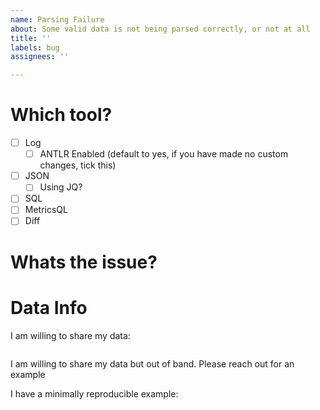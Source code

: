 ```yaml
---
name: Parsing Failure
about: Some valid data is not being parsed correctly, or not at all
title: ''
labels: bug
assignees: ''

---
```


# Which tool?

- [ ] Log
    - [ ] ANTLR Enabled (default to yes, if you have made no custom changes, tick this)
- [ ] JSON
    - [ ] Using JQ?
- [ ] SQL
- [ ] MetricsQL
- [ ] Diff

# Whats the issue?

# Data Info
<!-- Delete as appropriate-->
I am willing to share my data:
```

```

I am willing to share my data but out of band. Please reach out for an example

I have a minimally reproducible example:
```

```
